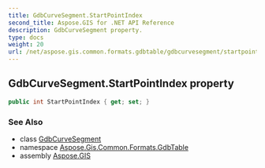 ```yaml
---
title: GdbCurveSegment.StartPointIndex
second_title: Aspose.GIS for .NET API Reference
description: GdbCurveSegment property. 
type: docs
weight: 20
url: /net/aspose.gis.common.formats.gdbtable/gdbcurvesegment/startpointindex/
---
```

## GdbCurveSegment.StartPointIndex property

```csharp
public int StartPointIndex { get; set; }
```

### See Also

* class [GdbCurveSegment](../)
* namespace [Aspose.Gis.Common.Formats.GdbTable](../../gdbcurvesegment/)
* assembly [Aspose.GIS](../../../)


